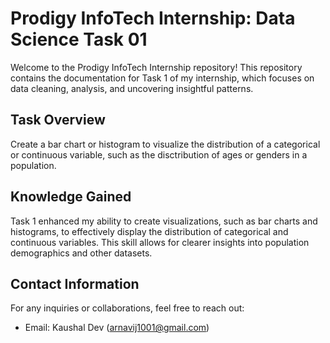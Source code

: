 # Prodigy InfoTech Internship: Data Science Task 01 ######

Welcome to the Prodigy InfoTech Internship repository! This repository contains the documentation for Task 1 of my internship, which focuses on data cleaning, analysis, and uncovering insightful patterns.

## Task Overview ########

Create a bar chart or histogram to visualize the distribution of a categorical or continuous variable, such as the disctribution of ages or genders in a population.

## Knowledge Gained ##########

Task 1 enhanced my ability to create visualizations, such as bar charts and histograms, to effectively display the distribution of categorical and continuous variables. This skill allows for clearer insights into population demographics and other datasets.

## Contact Information #######

For any inquiries or collaborations, feel free to reach out:

- Email: Kaushal Dev (arnavij1001@gmail.com)
